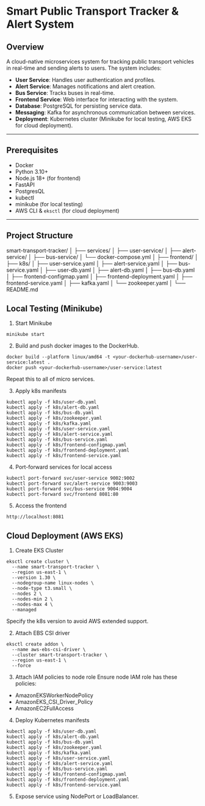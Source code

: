 # Smart Public Transport Tracker & Alert System

## **Overview**

A cloud-native microservices system for tracking public transport vehicles in real-time and sending alerts to users. The system includes:

- **User Service**: Handles user authentication and profiles.  
- **Alert Service**: Manages notifications and alert creation.  
- **Bus Service**: Tracks buses in real-time.  
- **Frontend Service**: Web interface for interacting with the system.  
- **Database**: PostgreSQL for persisting service data.  
- **Messaging**: Kafka for asynchronous communication between services.  
- **Deployment**: Kubernetes cluster (Minikube for local testing, AWS EKS for cloud deployment).  

---

## **Prerequisites**

- Docker  
- Python 3.10+  
- Node.js 18+ (for frontend)  
- FastAPI
- PostgresQL
- kubectl  
- minikube (for local testing)  
- AWS CLI & `eksctl` (for cloud deployment)  

---

## **Project Structure**

smart-transport-tracker/
│
├── services/
│ ├── user-service/
│ ├── alert-service/
│ ├── bus-service/
│ └── docker-compose.yml
│
├── frontend/
│
├── k8s/
│ ├── user-service.yaml
│ ├── alert-service.yaml
│ ├── bus-service.yaml
│ ├── user-db.yaml
│ ├── alert-db.yaml
│ ├── bus-db.yaml
│ ├── frontend-configmap.yaml
│ ├── frontend-deployment.yaml
│ ├── frontend-service.yaml
│ ├── kafka.yaml
│ └── zookeeper.yaml
│
└── README.md

## **Local Testing (Minikube)**

1. Start Minikube
```
minikube start
```

2. Build and push docker images to the DockerHub.
```
docker build --platform linux/amd64 -t <your-dockerhub-username>/user-service:latest .
docker push <your-dockerhub-username>/user-service:latest
```
Repeat this to all of micro services.

3. Apply k8s manifests
```
kubectl apply -f k8s/user-db.yaml
kubectl apply -f k8s/alert-db.yaml
kubectl apply -f k8s/bus-db.yaml
kubectl apply -f k8s/zookeeper.yaml
kubectl apply -f k8s/kafka.yaml
kubectl apply -f k8s/user-service.yaml
kubectl apply -f k8s/alert-service.yaml
kubectl apply -f k8s/bus-service.yaml
kubectl apply -f k8s/frontend-configmap.yaml
kubectl apply -f k8s/frontend-deployment.yaml
kubectl apply -f k8s/frontend-service.yaml
```

4. Port-forward services for local access
```
kubectl port-forward svc/user-service 9002:9002
kubectl port-forward svc/alert-service 9003:9003
kubectl port-forward svc/bus-service 9004:9004
kubectl port-forward svc/frontend 8081:80
```

5. Access the frontend
```
http://localhost:8081
```

## **Cloud Deployment (AWS EKS)**

1. Create EKS Cluster
```
eksctl create cluster \
  --name smart-transport-tracker \
  --region us-east-1 \
  --version 1.30 \
  --nodegroup-name linux-nodes \
  --node-type t3.small \
  --nodes 2 \
  --nodes-min 2 \
  --nodes-max 4 \
  --managed
```
Specify the k8s version to avoid AWS extended support.

2. Attach EBS CSI driver
```
eksctl create addon \
  --name aws-ebs-csi-driver \
  --cluster smart-transport-tracker \
  --region us-east-1 \
  --force
```

3. Attach IAM policies to node role
Ensure node IAM role has these policies:
- AmazonEKSWorkerNodePolicy
- AmazonEKS_CSI_Driver_Policy
- AmazonEC2FullAccess

4. Deploy Kubernetes manifests
```
kubectl apply -f k8s/user-db.yaml
kubectl apply -f k8s/alert-db.yaml
kubectl apply -f k8s/bus-db.yaml
kubectl apply -f k8s/zookeeper.yaml
kubectl apply -f k8s/kafka.yaml
kubectl apply -f k8s/user-service.yaml
kubectl apply -f k8s/alert-service.yaml
kubectl apply -f k8s/bus-service.yaml
kubectl apply -f k8s/frontend-configmap.yaml
kubectl apply -f k8s/frontend-deployment.yaml
kubectl apply -f k8s/frontend-service.yaml
```

5. Expose service using NodePort or LoadBalancer.